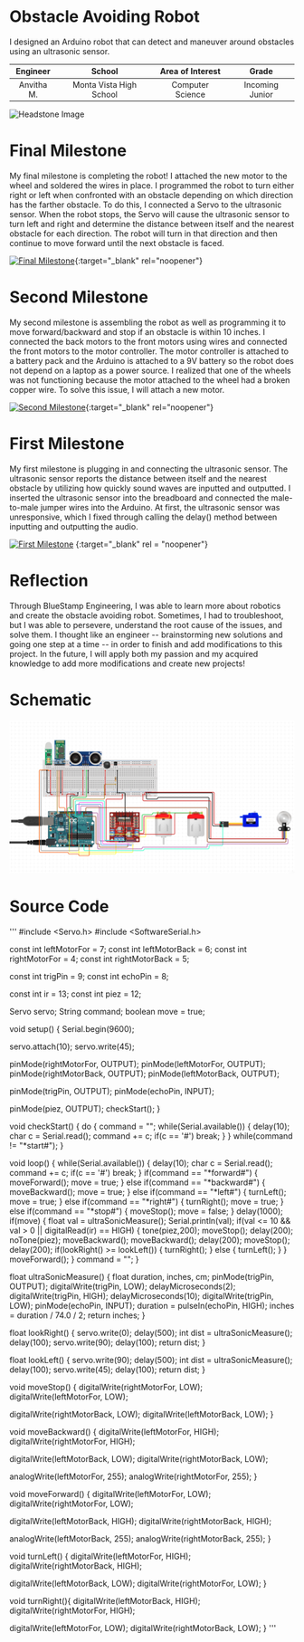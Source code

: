 ﻿# Obstacle Avoiding Robot
I designed an Arduino robot that can detect and maneuver around obstacles using an ultrasonic sensor. 

| **Engineer** | **School** | **Area of Interest** | **Grade** |
|:--:|:--:|:--:|:--:|
| Anvitha M. | Monta Vista High School | Computer Science | Incoming Junior

![Headstone Image](/robot.png)
  
# Final Milestone
My final milestone is completing the robot! I attached the new motor to the wheel and soldered the wires in place. I programmed the robot to turn either right or left when confronted with an obstacle depending on which direction has the farther obstacle. To do this, I connected a Servo to the ultrasonic sensor. When the robot stops, the Servo will cause the ultrasonic sensor to turn left and right and determine the distance between itself and the nearest obstacle for each direction. The robot will turn in that direction and then continue to move forward until the next obstacle is faced.

[![Final Milestone](https://res.cloudinary.com/marcomontalbano/image/upload/v1612573869/video_to_markdown/images/youtube--F7M7imOVGug-c05b58ac6eb4c4700831b2b3070cd403.jpg )](https://www.youtube.com/watch?v=F7M7imOVGug&feature=emb_logo "Final Milestone"){:target="_blank" rel="noopener"}

# Second Milestone
My second milestone is assembling the robot as well as programming it to move forward/backward and stop if an obstacle is within 10 inches. I connected the back motors to the front motors using wires and connected the front motors to the motor controller. The motor controller is attached to a battery pack and the Arduino is attached to a 9V battery so the robot does not depend on a laptop as a power source. I realized that one of the wheels was not functioning because the motor attached to the wheel had a broken copper wire. To solve this issue, I will attach a new motor.

[![Second Milestone](https://res.cloudinary.com/marcomontalbano/image/upload/v1655936928/video_to_markdown/images/youtube--0JBKb5Npano-c05b58ac6eb4c4700831b2b3070cd403.jpg)](https://youtu.be/0JBKb5Npano "Second Milestone"){:target="_blank" rel="noopener"}
# First Milestone
  

My first milestone is plugging in and connecting the ultrasonic sensor. The ultrasonic sensor reports the distance between itself and the nearest obstacle by utilizing how quickly sound waves are inputted and outputted. I inserted the ultrasonic sensor into the breadboard and connected the male-to-male jumper wires into the Arduino. At first, the ultrasonic sensor was unresponsive, which I fixed through calling the delay() method between inputting and outputting the audio.

[![First Milestone](https://res.cloudinary.com/marcomontalbano/image/upload/v1655485582/video_to_markdown/images/youtube--KcmZJILX97M-c05b58ac6eb4c4700831b2b3070cd403.jpg)](https://www.youtube.com/watch?v=KcmZJILX97M "First Milestone")
{:target="_blank" rel = "noopener"}

# Reflection
Through BlueStamp Engineering, I was able to learn more about robotics and create the obstacle avoiding robot. Sometimes, I had to troubleshoot, but I was able to persevere, understand the root cause of the issues, and solve them. I thought like an engineer -- brainstorming new solutions and going one step at a time -- in order to finish and add modifications to this project. In the future, I will apply both my passion and my acquired knowledge to add more modifications and create new projects!

# Schematic
![Schematic](/schematic.png)

# Source Code
'''
#include <Servo.h>
#include <SoftwareSerial.h>

const int leftMotorFor = 7;
const int leftMotorBack = 6;
const int rightMotorFor = 4;
const int rightMotorBack = 5;

const int trigPin = 9;
const int echoPin = 8;

const int ir = 13;
const int piez = 12;

Servo servo;
String command;
boolean move = true;

void setup()
{
  Serial.begin(9600);
  
  servo.attach(10);
  servo.write(45);
  
  pinMode(rightMotorFor, OUTPUT);
  pinMode(leftMotorFor, OUTPUT);
  pinMode(rightMotorBack, OUTPUT);
  pinMode(leftMotorBack, OUTPUT);

  pinMode(trigPin, OUTPUT);
  pinMode(echoPin, INPUT);

  pinMode(piez, OUTPUT);
  checkStart();
}

void checkStart()
{
  do
  {
    command = "";
    while(Serial.available())
    {
      delay(10);
      char c = Serial.read();
      command += c;
      if(c == '#')
        break;
    }
  } while(command != "*start#");
}

void loop()
{ 
  while(Serial.available())
  {
    delay(10);
    char c = Serial.read();
    command += c;
    if(c == '#')
      break;
  }
  if(command == "*forward#")
  {
    moveForward();
    move = true;
  }
  else if(command == "*backward#")
  {
    moveBackward();
    move = true;
  }
  else if(command == "*left#")
  {
    turnLeft();
    move = true;
  }
  else if(command == "*right#")
  {
    turnRight();
    move = true;
  }
  else if(command == "*stop#")
  {
    moveStop();
    move = false;
  }
  delay(1000);
  if(move)
  {
    float val = ultraSonicMeasure();
    Serial.println(val);
    if(val <= 10 && val > 0 || digitalRead(ir) == HIGH)
    {
      tone(piez,200);
      moveStop();
      delay(200);
      noTone(piez);
      moveBackward();
      moveBackward();
      delay(200);
      moveStop();
      delay(200);
      if(lookRight() >= lookLeft()) 
      {
          turnRight();
      }
      else
      { 
          turnLeft();
      }
    }
    moveForward();
  }
  command = "";
}

float ultraSonicMeasure()
{
   float duration, inches, cm;
   pinMode(trigPin, OUTPUT);
   digitalWrite(trigPin, LOW);
   delayMicroseconds(2);
   digitalWrite(trigPin, HIGH);
   delayMicroseconds(10);
   digitalWrite(trigPin, LOW);
   pinMode(echoPin, INPUT);
   duration = pulseIn(echoPin, HIGH);
   inches = duration / 74.0 / 2;
   return inches;
}

float lookRight()
{
  servo.write(0);
  delay(500);
  int dist = ultraSonicMeasure();
  delay(100);
  servo.write(90);
  delay(100);
  return dist;
}

float lookLeft()
{
  servo.write(90);
  delay(500);
  int dist = ultraSonicMeasure();
  delay(100);
  servo.write(45);
  delay(100);
  return dist;
}

void moveStop()
{
  digitalWrite(rightMotorFor, LOW);
  digitalWrite(leftMotorFor, LOW);
  
  digitalWrite(rightMotorBack, LOW);
  digitalWrite(leftMotorBack, LOW);
}

void moveBackward()
{
  digitalWrite(leftMotorFor, HIGH);
  digitalWrite(rightMotorFor, HIGH);

  digitalWrite(leftMotorBack, LOW);
  digitalWrite(rightMotorBack, LOW);

  analogWrite(leftMotorFor, 255);
  analogWrite(rightMotorFor, 255);
}

void moveForward()
{
  digitalWrite(leftMotorFor, LOW);
  digitalWrite(rightMotorFor, LOW);

  digitalWrite(leftMotorBack, HIGH);
  digitalWrite(rightMotorBack, HIGH);

  analogWrite(leftMotorBack, 255);
  analogWrite(rightMotorBack, 255);
}

void turnLeft()
{
  digitalWrite(leftMotorFor, HIGH);
  digitalWrite(rightMotorBack, HIGH);
  
  digitalWrite(leftMotorBack, LOW);
  digitalWrite(rightMotorFor, LOW);
}

void turnRight(){
  digitalWrite(leftMotorBack, HIGH);
  digitalWrite(rightMotorFor, HIGH);
  
  digitalWrite(leftMotorFor, LOW);
  digitalWrite(rightMotorBack, LOW);
}
'''
